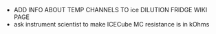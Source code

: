 - ADD INFO ABOUT TEMP CHANNELS TO ice DILUTION FRIDGE WIKI PAGE
- ask instrument scientist to make ICECube MC resistance is in kOhms